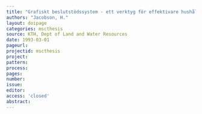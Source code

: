 ```yaml
---
title: "Grafiskt beslutstödssystem - ett verktyg för effektivare hushållning av grus- och bergresurser."
authors: "Jacobson, H."
layout: doipage
categories: mscthesis
source: KTH, Dept of Land and Water Resources
date: 1993-03-01
pageurl:
projectid: mscthesis
project:
pattern:
process:
pages:
number:
issue:
editor:
access: 'closed'
abstract:
---
```

